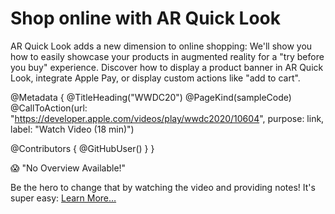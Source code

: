 # Shop online with AR Quick Look

AR Quick Look adds a new dimension to online shopping: We'll show you how to easily showcase your products in augmented reality for a "try before you buy" experience. Discover how to display a product banner in AR Quick Look, integrate Apple Pay, or display custom actions like "add to cart".

@Metadata {
   @TitleHeading("WWDC20")
   @PageKind(sampleCode)
   @CallToAction(url: "https://developer.apple.com/videos/play/wwdc2020/10604", purpose: link, label: "Watch Video (18 min)")

   @Contributors {
      @GitHubUser(<replace this with your GitHub handle>)
   }
}

😱 "No Overview Available!"

Be the hero to change that by watching the video and providing notes! It's super easy:
 [Learn More…](https://wwdcnotes.com/documentation/wwdcnotes/contributing)
